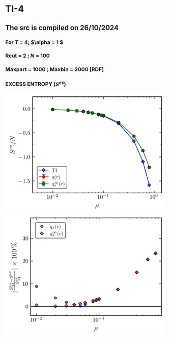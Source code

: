 # TI-4
## The src is compiled on 26/10/2024
### For $T$ = 4; $\alpha = 1 $
### Rcut = 2 ; $N$ = 100
### Maxpart = 1000 ; Maxbin = 2000 [RDF]

### EXCESS ENTROPY $(S^{\mathrm{ex}})$

![Excess Entropy](PLOT_SCRIPTS/S_excess.jpg)
![Excess Entropy-Error](PLOT_SCRIPTS/S_excess_APE.jpg)